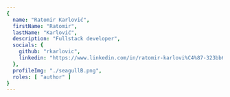 ```yaml
---
{
  name: "Ratomir Karlović",
  firstName: "Ratomir",
  lastName: "Karlović",
  description: "Fullstack developer",
  socials: {
    github: "rkarlovic",
    linkedin: "https://www.linkedin.com/in/ratomir-karlovi%C4%87-323bb6116/"
  },
  profileImg: "./seagullB.png",
  roles: [ "author" ]
}
---
```

  